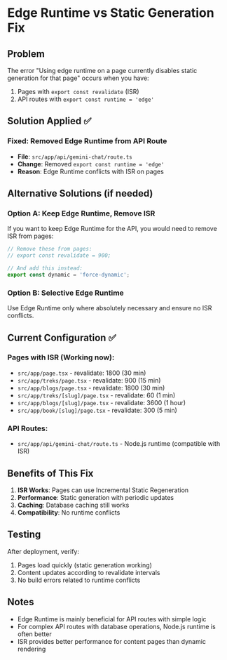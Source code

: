 # Edge Runtime vs Static Generation Fix

## Problem
The error "Using edge runtime on a page currently disables static generation for that page" occurs when you have:
1. Pages with `export const revalidate` (ISR)
2. API routes with `export const runtime = 'edge'`

## Solution Applied ✅

### Fixed: Removed Edge Runtime from API Route
- **File**: `src/app/api/gemini-chat/route.ts`
- **Change**: Removed `export const runtime = 'edge'`
- **Reason**: Edge Runtime conflicts with ISR on pages

## Alternative Solutions (if needed)

### Option A: Keep Edge Runtime, Remove ISR
If you want to keep Edge Runtime for the API, you would need to remove ISR from pages:

```typescript
// Remove these from pages:
// export const revalidate = 900;

// And add this instead:
export const dynamic = 'force-dynamic';
```

### Option B: Selective Edge Runtime
Use Edge Runtime only where absolutely necessary and ensure no ISR conflicts.

## Current Configuration ✅

### Pages with ISR (Working now):
- `src/app/page.tsx` - revalidate: 1800 (30 min)
- `src/app/treks/page.tsx` - revalidate: 900 (15 min)
- `src/app/blogs/page.tsx` - revalidate: 1800 (30 min)
- `src/app/treks/[slug]/page.tsx` - revalidate: 60 (1 min)
- `src/app/blogs/[slug]/page.tsx` - revalidate: 3600 (1 hour)
- `src/app/book/[slug]/page.tsx` - revalidate: 300 (5 min)

### API Routes:
- `src/app/api/gemini-chat/route.ts` - Node.js runtime (compatible with ISR)

## Benefits of This Fix

1. **ISR Works**: Pages can use Incremental Static Regeneration
2. **Performance**: Static generation with periodic updates
3. **Caching**: Database caching still works
4. **Compatibility**: No runtime conflicts

## Testing

After deployment, verify:
1. Pages load quickly (static generation working)
2. Content updates according to revalidate intervals
3. No build errors related to runtime conflicts

## Notes

- Edge Runtime is mainly beneficial for API routes with simple logic
- For complex API routes with database operations, Node.js runtime is often better
- ISR provides better performance for content pages than dynamic rendering
